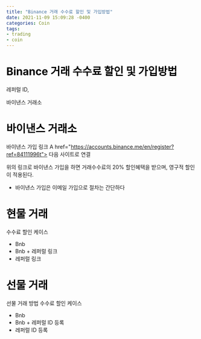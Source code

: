 ```yaml
---
title: "Binance 거래 수수료 할인 및 가입방법"
date: 2021-11-09 15:09:28 -0400
categories: Coin
tags:
- trading
- coin
---
```


# <span style="color:black">Binance 거래 수수료 할인 및 가입방법 </span><br>
레퍼럴 ID,<br>

바이낸스 거래소
# <span style="color:black">바이낸스 거래소</span><br>
바이낸스 가입 링크 
A href="https://accounts.binance.me/en/register?ref=84111996t"> 다음 사이트로 연결 </A>
<!-- # <span style="color:black">https://accounts.binance.me/en/register?ref=84111996</span><br> -->
위의 링크로 바이낸스 가입을 하면 거래수수료의 20% 할인혜택을 받으며, 영구적 할인이 적용된다.
* 바이낸스 가입은 이메일 가입으로 절차는 간단하다
# <span style="color:black">현물 거래</span><br>
수수료 할인 케이스
- Bnb 
- Bnb + 레퍼럴 링크
- 레퍼럴 링크
# <span style="color:black">선물 거래</span><br>
선물 거래 방법
수수료 할인 케이스
- Bnb
- Bnb + 레퍼럴 ID 등록
- 레퍼럴 ID 등록







